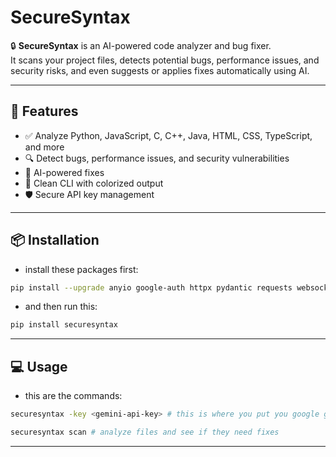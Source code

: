 # SecureSyntax

🔒 **SecureSyntax** is an AI-powered code analyzer and bug fixer.  
It scans your project files, detects potential bugs, performance issues, and security risks, and even suggests or applies fixes automatically using AI.

---

## 🚀 Features

- ✅ Analyze Python, JavaScript, C, C++, Java, HTML, CSS, TypeScript, and more
- 🔍 Detect bugs, performance issues, and security vulnerabilities
- 🤖 AI-powered fixes
- 🎨 Clean CLI with colorized output
- 🛡️ Secure API key management

---

## 📦 Installation

- install these packages first:

```bash
pip install --upgrade anyio google-auth httpx pydantic requests websockets
```

- and then run this:

```bash
pip install securesyntax
```

---

## 💻 Usage

- this are the commands:

```bash
securesyntax -key <gemini-api-key> # this is where you put you google gemini api key https://aistudio.google.com//apikey It's FREE

securesyntax scan # analyze files and see if they need fixes
```

---
